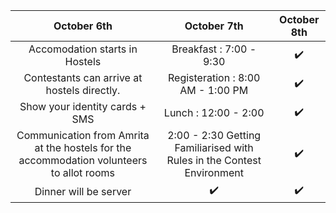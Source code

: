 
| October 6th | October 7th | October 8th | 
| :-----: | :-: | :---: | 
|  Accomodation starts in Hostels    | Breakfast : 7:00 - 9:30  |  ✔️   | 
|  Contestants can arrive at hostels directly.   | Registeration : 8:00 AM - 1:00 PM  |  ✔️   | 
|  Show your identity cards + SMS    | Lunch : 12:00 - 2:00 |  ✔️   | 
|  Communication from Amrita at the hostels for the accommodation volunteers to allot rooms   | 2:00 - 2:30 Getting Familiarised with Rules in the Contest Environment  |  ✔️   |
|  Dinner will be server  | ✔️  |  ✔️   |
